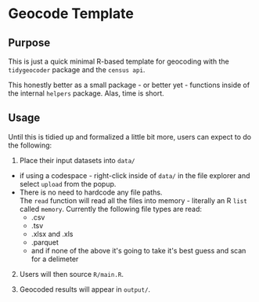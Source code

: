 # Geocode Template

## Purpose

This is just a quick minimal R-based template for geocoding with the
`tidygeocoder` package and the `census api`.

This honestly better as a small package - or better yet - functions
inside of the internal `helpers` package. Alas, time is short.

## Usage

Until this is tidied up and formalized a little bit more, users can expect
to do the following:

1. Place their input datasets into `data/`
  - if using a codespace - right-click inside of `data/` in the file explorer and select `upload` from the popup.
  - There is no need to hardcode any file paths.  
  The `read` function will read all the files into memory - literally an R `list` called
  `memory`.  Currently the following file types are read:
    - .csv
    - .tsv
    - .xlsx and .xls
    - .parquet
    - and if none of the above it's going to take it's best
    guess and scan for a delimeter
    
2. Users will then source `R/main.R`.

3. Geocoded results will appear in `output/`.